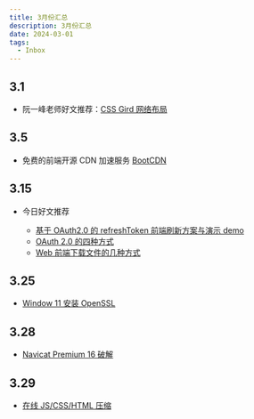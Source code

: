 ```yaml
---
title: 3月份汇总
description: 3月份汇总
date: 2024-03-01
tags:
  - Inbox
---
```


## 3.1

- 阮一峰老师好文推荐：[CSS Gird 网络布局](https://ruanyifeng.com/blog/2019/03/grid-layout-tutorial.html)

## 3.5

- 免费的前端开源 CDN 加速服务 [BootCDN](https://www.bootcdn.cn/)

## 3.15

- 今日好文推荐

  - [基于 OAuth2.0 的 refreshToken 前端刷新方案与演示 demo](基于OAuth2.0的refreshToken前端刷新方案与演示demo)
  - [OAuth 2.0 的四种方式](https://www.ruanyifeng.com/blog/2019/04/oauth-grant-types.html)
  - [Web 前端下载文件的几种方式](https://blog.csdn.net/LucasXu01/article/details/123766617#:~:text=Web%E5%89%8D%E7%AB%AF%E4%B8%8B%E8%BD%BD%E6%96%87%E4%BB%B6%E7%9A%84%E5%87%A0%E7%A7%8D%E5%B8%B8%E8%A7%81%E6%96%B9%E5%BC%8F%201%201%20%E6%A0%87%E7%AD%BEor%E7%82%B9%E5%87%BB%E4%BA%8B%E4%BB%B6%20%E6%A0%87%E7%AD%BE%E4%B8%8B%E8%BD%BD%20%3Ca%20href%3D%22xxxxx%22%3E%20,%E5%B1%9E%E6%80%A7%E4%B8%8A%EF%BC%8C%E7%BB%93%E5%90%88%20download%20%E8%BF%9B%E8%A1%8C%E4%B8%8B%E8%BD%BD%E3%80%82%20...%205%205%20DataURL%20)

## 3.25

- [Window 11 安装 OpenSSL](https://www.cnblogs.com/volar/articles/17322277.html#:~:text=%E9%85%8D%E7%BD%AE%20OpenSSL%20%E7%B3%BB%E7%BB%9F%E5%8F%98%E9%87%8F%20%E6%A1%8C%E9%9D%A2%20--%E3%80%8B%20%E5%8F%B3%E9%94%AE%E6%AD%A4%E7%94%B5%E8%84%91%EF%BC%88%E6%88%91%E7%9A%84%E7%94%B5%E8%84%91%EF%BC%89%20--%E3%80%8B%E5%B1%9E%E6%80%A7%20--%E3%80%8B%E9%AB%98%E7%BA%A7%E7%B3%BB%E7%BB%9F%E8%AE%BE%E7%BD%AE,--%E3%80%8B%20%E7%8E%AF%E5%A2%83%E5%8F%98%E9%87%8F%20--%E3%80%8B%E7%B3%BB%E7%BB%9F%E5%8F%98%E9%87%8F%20--%E3%80%8B%20path%E4%B8%AD%E6%B7%BB%E5%8A%A0%20OpenSSL%20%E5%AE%89%E8%A3%85%E4%BD%8D%E7%BD%AE%EF%BC%88%E5%8F%AF%E8%83%BD%E4%BC%9A%E6%9C%89%E5%8F%98%E5%8C%96%EF%BC%89%EF%BC%88%E7%A4%BA%E4%BE%8B%EF%BC%9AC%3AProgram%20FilesOpenSSL-Win64bin%EF%BC%89)

## 3.28

- [Navicat Premium 16 破解](https://www.bilibili.com/read/cv16884052/)

## 3.29

- [在线 JS/CSS/HTML 压缩](https://tool.oschina.net/jscompress/)
